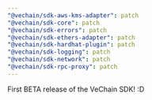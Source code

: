 ```yaml
---
"@vechain/sdk-aws-kms-adapter": patch
"@vechain/sdk-core": patch
"@vechain/sdk-errors": patch
"@vechain/sdk-ethers-adapter": patch
"@vechain/sdk-hardhat-plugin": patch
"@vechain/sdk-logging": patch
"@vechain/sdk-network": patch
"@vechain/sdk-rpc-proxy": patch
---
```


First BETA release of the VeChain SDK! :D
